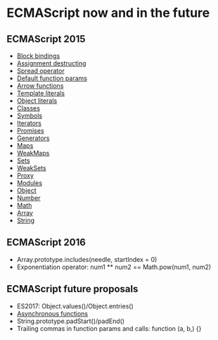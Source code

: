 # ECMAScript now and in the future


## ECMAScript 2015
* [Block bindings](01-block-bindings.md)
* [Assignment destructing](02-assignment-destructing.js)
* [Spread operator](03-spread-operator.js)
* [Default function params](04-default-function-params.js)
* [Arrow functions](05-assignment-destructing.js)
* [Template literals](06-template-literals.js)
* [Object literals](07-object-literals.js)
* [Classes](09-classes.js)
* [Symbols](10-Symbol.js)
* [Iterators](11-Iterators.js)
* [Promises](12-Promises.js)
* [Generators](13-Generators.js)
* [Maps](14-Maps.js)
* [WeakMaps](15-WeakMaps.js)
* [Sets](16-Set.js)
* [WeakSets](17-WeakSet.js)
* [Proxy](18-Proxy.js)
* [Modules](19-modules.js)
* [Object](08-Object.js)
* [Number](20-Number.js)
* [Math](21-Math.js)
* [Array](22-Array.js)
* [String](23-String.js)


## ECMAScript 2016
* Array.prototype.includes(needle, startIndex = 0)
* Exponentiation operator: num1 ** num2 == Math.pow(num1, num2)


## ECMAScript future proposals
* ES2017: Object.values()/Object.entries()
* [Asynchronous functions](24-Async-functions.js)
* String.prototype.padStart()/padEnd()
* Trailing commas in function params and calls: function (a, b,) {}